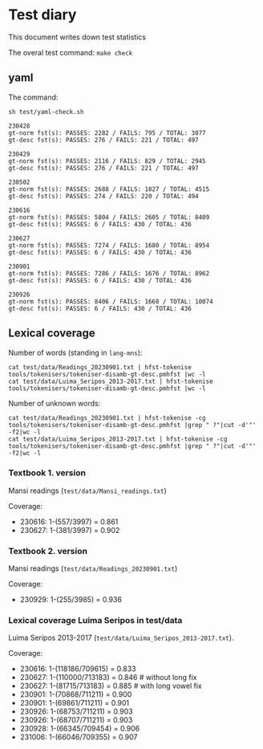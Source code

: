 Test diary
==========

This document writes down test statistics

The overal test command: `make check`

## yaml

The command:

`sh test/yaml-check.sh` 


```
230428
gt-norm fst(s): PASSES: 2282 / FAILS: 795 / TOTAL: 3077
gt-desc fst(s): PASSES: 276 / FAILS: 221 / TOTAL: 497

230429
gt-norm fst(s): PASSES: 2116 / FAILS: 829 / TOTAL: 2945
gt-desc fst(s): PASSES: 276 / FAILS: 221 / TOTAL: 497

230502
gt-norm fst(s): PASSES: 2688 / FAILS: 1827 / TOTAL: 4515
gt-desc fst(s): PASSES: 274 / FAILS: 220 / TOTAL: 494

230616
gt-norm fst(s): PASSES: 5804 / FAILS: 2605 / TOTAL: 8409
gt-desc fst(s): PASSES: 6 / FAILS: 430 / TOTAL: 436

230627
gt-norm fst(s): PASSES: 7274 / FAILS: 1680 / TOTAL: 8954
gt-desc fst(s): PASSES: 6 / FAILS: 430 / TOTAL: 436

230901
gt-norm fst(s): PASSES: 7286 / FAILS: 1676 / TOTAL: 8962
gt-desc fst(s): PASSES: 6 / FAILS: 430 / TOTAL: 436

230926
gt-norm fst(s): PASSES: 8406 / FAILS: 1668 / TOTAL: 10074
gt-desc fst(s): PASSES: 6 / FAILS: 430 / TOTAL: 436

```


## Lexical coverage 

Number of words (standing in `lang-mns`):

```
cat test/data/Readings_20230901.txt | hfst-tokenise tools/tokenisers/tokeniser-disamb-gt-desc.pmhfst |wc -l
cat test/data/Luima_Seripos_2013-2017.txt | hfst-tokenise tools/tokenisers/tokeniser-disamb-gt-desc.pmhfst |wc -l
```

Number of unknown words:

```
cat test/data/Readings_20230901.txt | hfst-tokenise -cg tools/tokenisers/tokeniser-disamb-gt-desc.pmhfst |grep " ?"|cut -d'"' -f2|wc -l
cat test/data/Luima_Seripos_2013-2017.txt | hfst-tokenise -cg tools/tokenisers/tokeniser-disamb-gt-desc.pmhfst |grep " ?"|cut -d'"' -f2|wc -l
```

### Textbook 1. version

Mansi readings (`test/data/Mansi_readings.txt`)

Coverage:

- 230616: 1-(557/3997) = 0.861
- 230627: 1-(381/3997) = 0.902


### Textbook 2. version

Mansi readings (`test/data/Readings_20230901.txt`)

Coverage:

- 230929: 1-(255/3985) = 0.936

### Lexical coverage Luima Seripos in test/data

Luima Seripos 2013-2017 (`test/data/Luima_Seripos_2013-2017.txt`).

Coverage:

- 230616: 1-(118186/709615) = 0.833
- 230627: 1-(110000/713183) = 0.846 # without long fix
- 230627: 1-(81715/713183) = 0.885 # with long vowel fix
- 230901: 1-(70868/711211) = 0.900 
- 230901: 1-(69861/711211) = 0.901 
- 230926: 1-(68753/711211) = 0.903 
- 230926: 1-(68707/711211) = 0.903 
- 230928: 1-(66345/709454) = 0.906 
- 231006: 1-(66046/709355) = 0.907



